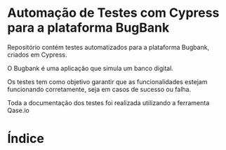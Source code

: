 # Automação de Testes com Cypress para a plataforma BugBank

Repositório contém testes automatizados para a plataforma Bugbank, criados em Cypress.

O Bugbank é uma aplicação que simula um banco digital.

Os testes tem como objetivo garantir que as funcionalidades estejam funcionando corretamente, seja em casos de sucesso ou falha.

Toda a documentação dos testes foi realizada utilizando a ferramenta Qase.io

# Índice
